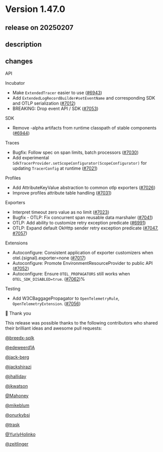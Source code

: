 # Version 1.47.0

## release on 20250207

## description

## changes

API

Incubator

* Make <code>ExtendedTracer</code> easier to use (<a href="https://github.com/open-telemetry/opentelemetry-java/pull/6943" data-hovercard-type="pull_request" data-hovercard-url="/open-telemetry/opentelemetry-java/pull/6943/hovercard">#6943</a>)
* Add <code>ExtendedLogRecordBuilder#setEventName</code> and corresponding SDK and OTLP serialization (<a href="https://github.com/open-telemetry/opentelemetry-java/pull/7012" data-hovercard-type="pull_request" data-hovercard-url="/open-telemetry/opentelemetry-java/pull/7012/hovercard">#7012</a>)
* BREAKING: Drop event API / SDK (<a href="https://github.com/open-telemetry/opentelemetry-java/pull/7053" data-hovercard-type="pull_request" data-hovercard-url="/open-telemetry/opentelemetry-java/pull/7053/hovercard">#7053</a>)

SDK

* Remove -alpha artifacts from runtime classpath of stable components (<a href="https://github.com/open-telemetry/opentelemetry-java/pull/6944" data-hovercard-type="pull_request" data-hovercard-url="/open-telemetry/opentelemetry-java/pull/6944/hovercard">#6944</a>)

Traces

* Bugfix: Follow spec on span limits, batch processors (<a href="https://github.com/open-telemetry/opentelemetry-java/pull/7030" data-hovercard-type="pull_request" data-hovercard-url="/open-telemetry/opentelemetry-java/pull/7030/hovercard">#7030</a>)
* Add experimental <code>SdkTracerProvider.setScopeConfigurator(ScopeConfigurator)</code> for updating <code>TracerConfig</code> at runtime (<a href="https://github.com/open-telemetry/opentelemetry-java/pull/7021" data-hovercard-type="pull_request" data-hovercard-url="/open-telemetry/opentelemetry-java/pull/7021/hovercard">#7021</a>)

Profiles

* Add AttributeKeyValue abstraction to common otlp exporters (<a href="https://github.com/open-telemetry/opentelemetry-java/pull/7026" data-hovercard-type="pull_request" data-hovercard-url="/open-telemetry/opentelemetry-java/pull/7026/hovercard">#7026</a>)
* Improve profiles attribute table handling (<a href="https://github.com/open-telemetry/opentelemetry-java/pull/7031" data-hovercard-type="pull_request" data-hovercard-url="/open-telemetry/opentelemetry-java/pull/7031/hovercard">#7031</a>)

Exporters

* Interpret timeout zero value as no limit (<a href="https://github.com/open-telemetry/opentelemetry-java/pull/7023" data-hovercard-type="pull_request" data-hovercard-url="/open-telemetry/opentelemetry-java/pull/7023/hovercard">#7023</a>)
* Bugfix - OTLP: Fix concurrent span reusable data marshaler (<a href="https://github.com/open-telemetry/opentelemetry-java/pull/7041" data-hovercard-type="pull_request" data-hovercard-url="/open-telemetry/opentelemetry-java/pull/7041/hovercard">#7041</a>)
* OTLP: Add ability to customize retry exception predicate (<a href="https://github.com/open-telemetry/opentelemetry-java/pull/6991" data-hovercard-type="pull_request" data-hovercard-url="/open-telemetry/opentelemetry-java/pull/6991/hovercard">#6991</a>)
* OTLP: Expand default OkHttp sender retry exception predicate (<a href="https://github.com/open-telemetry/opentelemetry-java/pull/7047" data-hovercard-type="pull_request" data-hovercard-url="/open-telemetry/opentelemetry-java/pull/7047/hovercard">#7047</a>, <a href="https://github.com/open-telemetry/opentelemetry-java/pull/7057" data-hovercard-type="pull_request" data-hovercard-url="/open-telemetry/opentelemetry-java/pull/7057/hovercard">#7057</a>)

Extensions

* Autoconfigure: Consistent application of exporter customizers when otel.{signal}.exporter=none (<a href="https://github.com/open-telemetry/opentelemetry-java/pull/7017" data-hovercard-type="pull_request" data-hovercard-url="/open-telemetry/opentelemetry-java/pull/7017/hovercard">#7017</a>)
* Autoconfigure: Promote EnvironmentResourceProvider to public API (<a href="https://github.com/open-telemetry/opentelemetry-java/pull/7052" data-hovercard-type="pull_request" data-hovercard-url="/open-telemetry/opentelemetry-java/pull/7052/hovercard">#7052</a>)
* Autoconfigure: Ensure <code>OTEL_PROPAGATORS</code> still works when <code>OTEL_SDK_DISABLED=true</code>. (<a href="https://github.com/open-telemetry/opentelemetry-java/pull/7062" data-hovercard-type="pull_request" data-hovercard-url="/open-telemetry/opentelemetry-java/pull/7062/hovercard">#7062</a>)%

Testing

* Add W3CBaggagePropagator to <code>OpenTelemetryRule</code>, <code>OpenTelemetryExtension</code>. (<a href="https://github.com/open-telemetry/opentelemetry-java/pull/7056" data-hovercard-type="pull_request" data-hovercard-url="/open-telemetry/opentelemetry-java/pull/7056/hovercard">#7056</a>)

🙇 Thank you

This release was possible thanks to the following contributors who shared their brilliant ideas and awesome pull requests:

<a class="user-mention notranslate" data-hovercard-type="user" data-hovercard-url="/users/breedx-splk/hovercard" data-octo-click="hovercard-link-click" data-octo-dimensions="link_type:self" href="https://github.com/breedx-splk">@breedx-splk</a>

<a class="user-mention notranslate" data-hovercard-type="user" data-hovercard-url="/users/edeweerd1A/hovercard" data-octo-click="hovercard-link-click" data-octo-dimensions="link_type:self" href="https://github.com/edeweerd1A">@edeweerd1A</a>

<a class="user-mention notranslate" data-hovercard-type="user" data-hovercard-url="/users/jack-berg/hovercard" data-octo-click="hovercard-link-click" data-octo-dimensions="link_type:self" href="https://github.com/jack-berg">@jack-berg</a>

<a class="user-mention notranslate" data-hovercard-type="user" data-hovercard-url="/users/jackshirazi/hovercard" data-octo-click="hovercard-link-click" data-octo-dimensions="link_type:self" href="https://github.com/jackshirazi">@jackshirazi</a>

<a class="user-mention notranslate" data-hovercard-type="user" data-hovercard-url="/users/jhalliday/hovercard" data-octo-click="hovercard-link-click" data-octo-dimensions="link_type:self" href="https://github.com/jhalliday">@jhalliday</a>

<a class="user-mention notranslate" data-hovercard-type="user" data-hovercard-url="/users/jkwatson/hovercard" data-octo-click="hovercard-link-click" data-octo-dimensions="link_type:self" href="https://github.com/jkwatson">@jkwatson</a>

<a class="user-mention notranslate" data-hovercard-type="user" data-hovercard-url="/users/Mahoney/hovercard" data-octo-click="hovercard-link-click" data-octo-dimensions="link_type:self" href="https://github.com/Mahoney">@Mahoney</a>

<a class="user-mention notranslate" data-hovercard-type="user" data-hovercard-url="/users/mikeblum/hovercard" data-octo-click="hovercard-link-click" data-octo-dimensions="link_type:self" href="https://github.com/mikeblum">@mikeblum</a>

<a class="user-mention notranslate" data-hovercard-type="user" data-hovercard-url="/users/onurkybsi/hovercard" data-octo-click="hovercard-link-click" data-octo-dimensions="link_type:self" href="https://github.com/onurkybsi">@onurkybsi</a>

<a class="user-mention notranslate" data-hovercard-type="user" data-hovercard-url="/users/trask/hovercard" data-octo-click="hovercard-link-click" data-octo-dimensions="link_type:self" href="https://github.com/trask">@trask</a>

<a class="user-mention notranslate" data-hovercard-type="user" data-hovercard-url="/users/YuriyHolinko/hovercard" data-octo-click="hovercard-link-click" data-octo-dimensions="link_type:self" href="https://github.com/YuriyHolinko">@YuriyHolinko</a>

<a class="user-mention notranslate" data-hovercard-type="user" data-hovercard-url="/users/zeitlinger/hovercard" data-octo-click="hovercard-link-click" data-octo-dimensions="link_type:self" href="https://github.com/zeitlinger">@zeitlinger</a>

